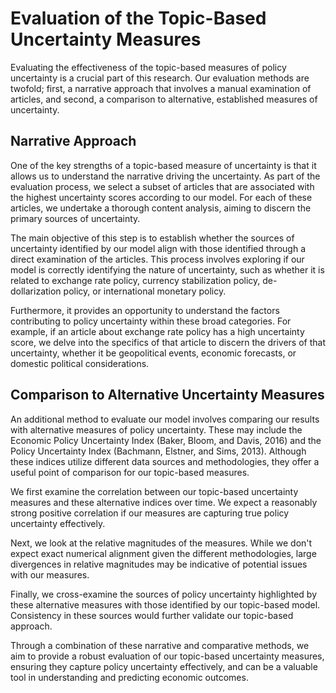 # Evaluation of the Topic-Based Uncertainty Measures

Evaluating the effectiveness of the topic-based measures of policy uncertainty is a crucial part of this research. Our evaluation methods are twofold; first, a narrative approach that involves a manual examination of articles, and second, a comparison to alternative, established measures of uncertainty.

## Narrative Approach

One of the key strengths of a topic-based measure of uncertainty is that it allows us to understand the narrative driving the uncertainty. As part of the evaluation process, we select a subset of articles that are associated with the highest uncertainty scores according to our model. For each of these articles, we undertake a thorough content analysis, aiming to discern the primary sources of uncertainty.

The main objective of this step is to establish whether the sources of uncertainty identified by our model align with those identified through a direct examination of the articles. This process involves exploring if our model is correctly identifying the nature of uncertainty, such as whether it is related to exchange rate policy, currency stabilization policy, de-dollarization policy, or international monetary policy.

Furthermore, it provides an opportunity to understand the factors contributing to policy uncertainty within these broad categories. For example, if an article about exchange rate policy has a high uncertainty score, we delve into the specifics of that article to discern the drivers of that uncertainty, whether it be geopolitical events, economic forecasts, or domestic political considerations.

## Comparison to Alternative Uncertainty Measures

An additional method to evaluate our model involves comparing our results with alternative measures of policy uncertainty. These may include the Economic Policy Uncertainty Index (Baker, Bloom, and Davis, 2016) and the Policy Uncertainty Index (Bachmann, Elstner, and Sims, 2013). Although these indices utilize different data sources and methodologies, they offer a useful point of comparison for our topic-based measures.

We first examine the correlation between our topic-based uncertainty measures and these alternative indices over time. We expect a reasonably strong positive correlation if our measures are capturing true policy uncertainty effectively.

Next, we look at the relative magnitudes of the measures. While we don't expect exact numerical alignment given the different methodologies, large divergences in relative magnitudes may be indicative of potential issues with our measures.

Finally, we cross-examine the sources of policy uncertainty highlighted by these alternative measures with those identified by our topic-based model. Consistency in these sources would further validate our topic-based approach.

Through a combination of these narrative and comparative methods, we aim to provide a robust evaluation of our topic-based uncertainty measures, ensuring they capture policy uncertainty effectively, and can be a valuable tool in understanding and predicting economic outcomes.
